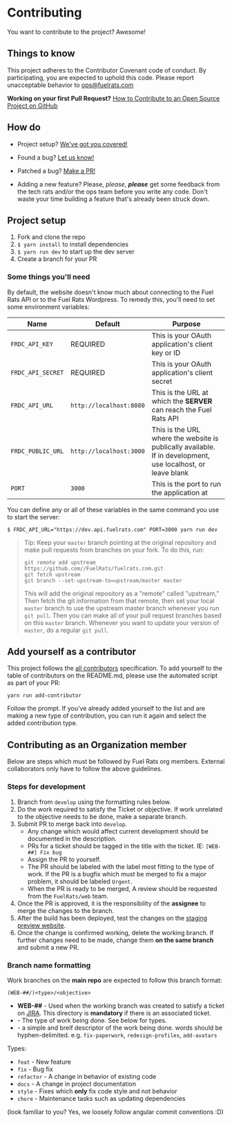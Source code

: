 # Contributing

You want to contribute to the project? Awesome!

## Things to know

This project adheres to the Contributor Covenant code of conduct. By participating, you are expected to uphold this code. Please report unacceptable behavior to [ops@fuelrats.com][ops-email]

**Working on your first Pull Request?**
[How to Contribute to an Open Source Project on GitHub][egghead]

## How do

* Project setup?
  [We've got you covered!](#project-setup)

* Found a bug?
  [Let us know!][bugs]

* Patched a bug?
  [Make a PR!][new-pr]

* Adding a new feature?
  Please, *please*, ***please*** get some feedback from the tech rats and/or the ops team before you write any code. Don't waste your time building a feature that's already been struck down.

## Project setup

1. Fork and clone the repo
2. `$ yarn install` to install dependencies
3. `$ yarn run dev` to start up the dev server
4. Create a branch for your PR

### Some things you'll need

By default, the website doesn't know much about connecting to the Fuel Rats API or to the Fuel Rats Wordpress. To remedy this, you'll need to set some environment variables:

| Name                      | Default                 | Purpose                                                                                                        |
|---------------------------|-------------------------|----------------------------------------------------------------------------------------------------------------|
| `FRDC_API_KEY`            | REQUIRED                | This is your OAuth application's client key or ID                                                              |
| `FRDC_API_SECRET`         | REQUIRED                | This is your OAuth application's client secret                                                                 |
| `FRDC_API_URL`            | `http://localhost:8080` | This is the URL at which the **SERVER** can reach the Fuel Rats API                                            |
| `FRDC_PUBLIC_URL`         | `http://localhost:3000` | This is the URL where the website is publically available. If in development, use localhost, or leave blank    |
| `PORT`                    | `3000`                  | This is the port to run the application at                                                                     |

You can define any or all of these variables in the same command you use to start the server:

```
$ FRDC_API_URL="https://dev.api.fuelrats.com" PORT=3000 yarn run dev
```

> Tip: Keep your `master` branch pointing at the original repository and make
> pull requests from branches on your fork. To do this, run:
>
> ```
> git remote add upstream https://github.com//FuelRats/fuelrats.com.git
> git fetch upstream
> git branch --set-upstream-to=upstream/master master
> ```
>
> This will add the original repository as a "remote" called "upstream,"
> Then fetch the git information from that remote, then set your local `master`
> branch to use the upstream master branch whenever you run `git pull`.
> Then you can make all of your pull request branches based on this `master`
> branch. Whenever you want to update your version of `master`, do a regular
> `git pull`.

## Add yourself as a contributor

This project follows the [all contributors][all-contributors] specification. To add yourself to the table of contributors on the README.md, please use the automated script as part of your PR:

```console
yarn run add-contributor
```

Follow the prompt. If you've already added yourself to the list and are making a new type of contribution, you can run it again and select the added contribution type.

## Contributing as an Organization member

Below are steps which must be followed by Fuel Rats org members. External collaborators only have to follow the above guidelines.

### Steps for development

1. Branch from `develop` using the formatting rules below.
2. Do the work required to satisfy the Ticket or objective. If work unrelated to the objective needs to be done, make a separate branch.
3. Submit PR to merge back into `develop`.
    * Any change which would affect current development should be documented in the description.
    * PRs for a ticket should be tagged in the title with the ticket. IE: `[WEB-##] Fix bug`
    * Assign the PR to yourself.
    * The PR should be labeled with the label most fitting to the type of work. If the PR is a bugfix which must be merged to fix a major problem, it should be labeled `Urgent`.
    * When the PR is ready to be merged, A review should be requested from the `FuelRats/web` team.
4. Once the PR is approved, it is the responsibility of the **assignee** to merge the changes to the branch.
5. After the build has been deployed, test the changes on the [staging preview website][testsite].
6. Once the change is confirmed working, delete the working branch. If further changes need to be made, change them **on the same branch** and submit a new PR.



### Branch name formatting

Work branches on the **main repo** are expected to follow this branch format:

```
(WEB-##/)<type>/<objective>
```
* **WEB-##** - Used when the working branch was created to satisfy a ticket on [JIRA][jira]. This directory is **mandatory** if there is an associated ticket.
* **<type>** - The type of work being done. See below for types.
* **<objective>** - a simple and breif descriptor of the work being done. words should be hyphen-delimited. e.g. `fix-paperwork`, `redesign-profiles`, `add-avatars`

Types:
* `feat` - New feature
* `fix` - Bug fix
* `refactor` - A change in behavior of existing code
* `docs` - A change in project documentation
* `style` - Fixes which **only** fix code style and not behavior
* `chore` - Maintenance tasks such as updating dependencies

(look familiar to you? Yes, we loosely follow angular commit conventions :D)


[all-contributors]: https://github.com/kentcdodds/all-contributors
[testsite]: https://dev.fuelrats.com/
[bugs]: https://jira.fuelrats.com/servicedesk/customer/portal/2/create/4
[egghead]: https://egghead.io/series/how-to-contribute-to-an-open-source-project-on-github
[jira]: https://jira.fuelrats.com/browse/WEB
[new-pr]: https://github.com/FuelRats/fuelrats.com/compare
[ops-email]: mailto:ops@fuelrats.com
